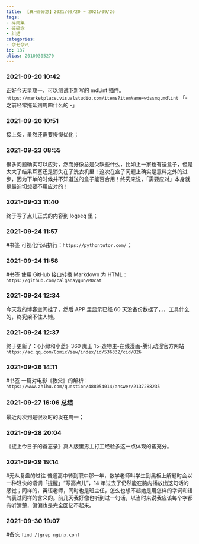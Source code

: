 ```yaml
---
title: 【真·碎碎念】2021/09/20 ~ 2021/09/26
tags:
- 碎雨集
- 碎碎念
- 纠结
categories:
- 杂七杂八
id: 137
alias: 20100305270
---
```

### 2021-09-20 10:42
正好今天星期一，可以测试下新写的 mdLint 插件。`https://marketplace.visualstudio.com/items?itemName=wdssmq.mdlint` 「- 之前经常拖延到周四什么的 -」

<!--more-->

### 2021-09-20 10:51
接上条，虽然还需要慢慢优化；

### 2021-09-23 08:55
很多问题确实可以应对，然而好像总是欠缺些什么，比如上一家也有送盒子，但是太大了结果耳塞还是消失在了洗衣机里！这次在盒子问题上确实是意料之外的进步，因为下单的时候并不知道送的盒子能否合用！终究来说，「需要应对」本身就是最迫切想要不用应对的！

### 2021-09-23 11:40
终于写了点儿正式的内容到 logseq 里；

### 2021-09-24 11:57
\#书签 可视化代码执行：`https://pythontutor.com/`；

### 2021-09-24 11:58
\#书签 使用 GitHub 接口转换 Markdown 为 HTML：`https://github.com/calganaygun/MDcat`

### 2021-09-24 12:34
今天我的博客空间挂了，然后 APP 里显示已经 60 天没备份数据了，，，工具什么的，终究架不住人懒。

### 2021-09-24 12:37
终于更新了：《小绿和小蓝》360 魔王 15-造物主-在线漫画-腾讯动漫官方网站 `https://ac.qq.com/ComicView/index/id/536332/cid/826`

### 2021-09-26 14:11
\#书签 一篇对电影《教父》的解析：`https://www.zhihu.com/question/488054014/answer/2137288235`

### 2021-09-27 16:06 总结
最近两次到是很及时的发在周一；

### 2021-09-28 20:04
《掟上今日子的备忘录》真人版里男主打工经验多这一点体现的蛮充分。

### 2021-09-29 19:14
\#无从复盘的过往 普通高中转到职中那一年，数学老师叫学生到黑板上解题时会以一种轻快的语调「提醒」“写高点儿”，14 年过去了仍然能在脑内播放出这句话的感觉；同样的，英语老师，同时也是班主任，怎么也想不起她是用怎样的字词和语气表过同样的含义的。前几天我好像也听到过一句话，以当时来说我应该每个字都有听清楚，偏偏也是完全回忆不起来。

### 2021-09-30 19:07
\#备忘 `find /|grep nginx.conf`
